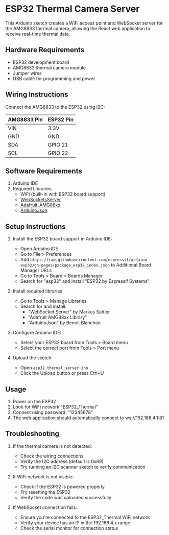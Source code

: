 # ESP32 Thermal Camera Server

This Arduino sketch creates a WiFi access point and WebSocket server for the AMG8833 thermal camera, allowing the React web application to receive real-time thermal data.

## Hardware Requirements

- ESP32 development board
- AMG8833 thermal camera module
- Jumper wires
- USB cable for programming and power

## Wiring Instructions

Connect the AMG8833 to the ESP32 using I2C:

| AMG8833 Pin | ESP32 Pin |
|-------------|-----------|
| VIN         | 3.3V      |
| GND         | GND       |
| SDA         | GPIO 21   |
| SCL         | GPIO 22   |

## Software Requirements

1. Arduino IDE
2. Required Libraries:
   - WiFi (built-in with ESP32 board support)
   - [WebSocketsServer](https://github.com/Links2004/arduinoWebSockets)
   - [Adafruit_AMG88xx](https://github.com/adafruit/Adafruit_AMG88xx)
   - [ArduinoJson](https://arduinojson.org/)

## Setup Instructions

1. Install the ESP32 board support in Arduino IDE:
   - Open Arduino IDE
   - Go to File > Preferences
   - Add `https://raw.githubusercontent.com/espressif/arduino-esp32/gh-pages/package_esp32_index.json` to Additional Board Manager URLs
   - Go to Tools > Board > Boards Manager
   - Search for "esp32" and install "ESP32 by Espressif Systems"

2. Install required libraries:
   - Go to Tools > Manage Libraries
   - Search for and install:
     - "WebSocket Server" by Markus Sattler
     - "Adafruit AMG88xx Library"
     - "ArduinoJson" by Benoit Blanchon

3. Configure Arduino IDE:
   - Select your ESP32 board from Tools > Board menu
   - Select the correct port from Tools > Port menu

4. Upload the sketch:
   - Open `esp32_thermal_server.ino`
   - Click the Upload button or press Ctrl+U

## Usage

1. Power on the ESP32
2. Look for WiFi network "ESP32_Thermal"
3. Connect using password: "12345678"
4. The web application should automatically connect to ws://192.168.4.1:81

## Troubleshooting

1. If the thermal camera is not detected:
   - Check the wiring connections
   - Verify the I2C address (default is 0x69)
   - Try running an I2C scanner sketch to verify communication

2. If WiFi network is not visible:
   - Check if the ESP32 is powered properly
   - Try resetting the ESP32
   - Verify the code was uploaded successfully

3. If WebSocket connection fails:
   - Ensure you're connected to the ESP32_Thermal WiFi network
   - Verify your device has an IP in the 192.168.4.x range
   - Check the serial monitor for connection status 